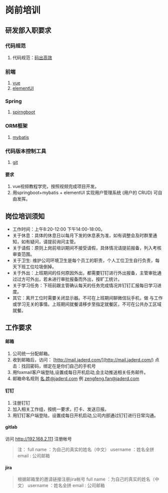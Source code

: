 # 岗前培训
 ## 研发部入职要求
  ### 代码规范
   1. 代码规范：[码出高效](https://github.com/fanzengfeng/test/blob/master/%E7%A0%81%E5%87%BA%E9%AB%98%E6%95%88.pdf)
  ### 前端
   1. [vue](https://cn.vuejs.org/)
   2. [elementUI](https://element.eleme.cn/#/zh-CN/guide/design)
  ### Spring  
   1. [spirngboot](https://spring.io/projects/spring-boot)
  ### ORM框架
   1. [mybatis](http://www.mybatis.org/mybatis-3/zh/index.html)   
  ### 代码版本控制工具
   1. [git](https://www.liaoxuefeng.com/wiki/896043488029600)
     
 #### 要求    
 1. vue视频教程学完，按照视频完成项目开发。
 2. 用springboot+mybatis + elementUI 实现用户管理系统 (用户的 CRUD) 可自由发挥。    
  
 ## 岗位培训须知
  * 工作时间：上午8:20-12:00  下午14:00-18:00。
  * 关于休息：具体的休息日以每月下发的休息表为准，如有调整会及时群里通知，如有疑问，请提前询问主管。
  * 关于请假：原则上岗前培训期间不接受请假，具体情况请提前报备，列入考核审查范围。
  * 关于卫生: 维护公司环境卫生是每个员工的职责，个人工位卫生自行负责，每天下班工位垃圾倒掉。
  * 关于外出：上班期间的任何原因外出，都需要钉钉进行外出报备，主管审批通过过方可外出，若未进行审批报备而外出，按旷工统计。
 * 关于学习任务：下班前跟主管确认每天的任务完成情况并钉钉汇报每日学习进度。
 * 其它：离开工位时需要关闭显示器。不可在上班期间聊微信玩手机，做 与工作或学习无关的事情。上班期间就餐请移步至指定就餐区，不可在公共办工区域就餐。
 ## 工作要求
 #### 邮箱
  1. 公司统一分配邮箱。
  2. 收到邮箱后，访问： [http://mail.jaderd.com/](http://mail.jaderd.com/) 点击：找回密码，绑定在是你们自己的手机号
  3. 用foxmail客户端登陆,设置成每日开机启动,会主动推送相关任务邮件。
  4. 邮箱命名规则 名.姓@jaderd.com 例 zengfeng.fan@jaderd.com
 #### 钉钉
  1. 注册钉钉
  2. 加入相关工作组，按统一要求，打卡、发送日报。
  3. 用钉钉客户端登陆，设置成每日开机启动,公司内部通过钉钉进行日常沟通。
 #### gitlab
   访问 http://192.168.2.111 注册帐号
  > 注：
  > full name ：为自己的真实的姓名（中文）
  > username  ：姓名全拼
  > email     : 公司邮箱
 #### jira
  > 根据邮箱里的邀请链接注册jira帐号
  > full name ：为自己的真实的姓名（中文）
  > username  ：姓名全拼
  > email     : 公司邮箱
